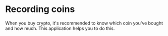 # Recording coins
When you buy crypto, it's recommended to know which coin you've bought and how much.
This application helps you to do this.
